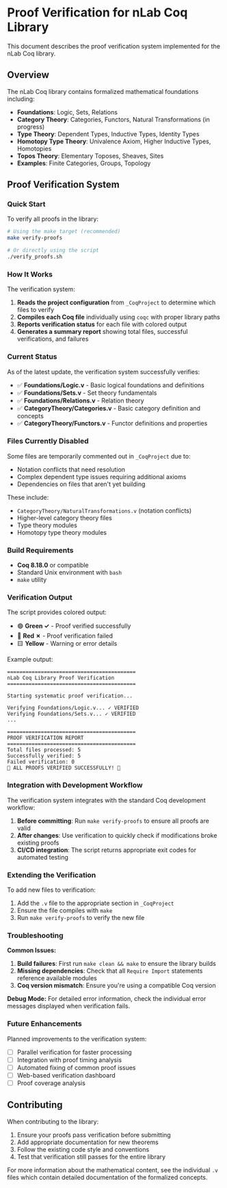 # Proof Verification for nLab Coq Library

This document describes the proof verification system implemented for the nLab Coq library.

## Overview

The nLab Coq library contains formalized mathematical foundations including:
- **Foundations**: Logic, Sets, Relations
- **Category Theory**: Categories, Functors, Natural Transformations (in progress)
- **Type Theory**: Dependent Types, Inductive Types, Identity Types
- **Homotopy Type Theory**: Univalence Axiom, Higher Inductive Types, Homotopies
- **Topos Theory**: Elementary Toposes, Sheaves, Sites
- **Examples**: Finite Categories, Groups, Topology

## Proof Verification System

### Quick Start

To verify all proofs in the library:

```bash
# Using the make target (recommended)
make verify-proofs

# Or directly using the script
./verify_proofs.sh
```

### How It Works

The verification system:

1. **Reads the project configuration** from `_CoqProject` to determine which files to verify
2. **Compiles each Coq file** individually using `coqc` with proper library paths
3. **Reports verification status** for each file with colored output
4. **Generates a summary report** showing total files, successful verifications, and failures

### Current Status

As of the latest update, the verification system successfully verifies:

- ✅ **Foundations/Logic.v** - Basic logical foundations and definitions
- ✅ **Foundations/Sets.v** - Set theory fundamentals  
- ✅ **Foundations/Relations.v** - Relation theory
- ✅ **CategoryTheory/Categories.v** - Basic category definition and concepts
- ✅ **CategoryTheory/Functors.v** - Functor definitions and properties

### Files Currently Disabled

Some files are temporarily commented out in `_CoqProject` due to:
- Notation conflicts that need resolution
- Complex dependent type issues requiring additional axioms
- Dependencies on files that aren't yet building

These include:
- `CategoryTheory/NaturalTransformations.v` (notation conflicts)
- Higher-level category theory files
- Type theory modules
- Homotopy type theory modules

### Build Requirements

- **Coq 8.18.0** or compatible
- Standard Unix environment with `bash`
- `make` utility

### Verification Output

The script provides colored output:
- 🟢 **Green ✓** - Proof verified successfully
- 🔴 **Red ✗** - Proof verification failed
- 🟨 **Yellow** - Warning or error details

Example output:
```
==========================================
nLab Coq Library Proof Verification
==========================================

Starting systematic proof verification...

Verifying Foundations/Logic.v... ✓ VERIFIED
Verifying Foundations/Sets.v... ✓ VERIFIED
...

==========================================
PROOF VERIFICATION REPORT
==========================================
Total files processed: 5
Successfully verified: 5
Failed verification: 0
🎉 ALL PROOFS VERIFIED SUCCESSFULLY! 🎉
```

### Integration with Development Workflow

The verification system integrates with the standard Coq development workflow:

1. **Before committing**: Run `make verify-proofs` to ensure all proofs are valid
2. **After changes**: Use verification to quickly check if modifications broke existing proofs
3. **CI/CD integration**: The script returns appropriate exit codes for automated testing

### Extending the Verification

To add new files to verification:

1. Add the `.v` file to the appropriate section in `_CoqProject`
2. Ensure the file compiles with `make`
3. Run `make verify-proofs` to verify the new file

### Troubleshooting

**Common Issues:**

1. **Build failures**: First run `make clean && make` to ensure the library builds
2. **Missing dependencies**: Check that all `Require Import` statements reference available modules
3. **Coq version mismatch**: Ensure you're using a compatible Coq version

**Debug Mode:**
For detailed error information, check the individual error messages displayed when verification fails.

### Future Enhancements

Planned improvements to the verification system:

- [ ] Parallel verification for faster processing
- [ ] Integration with proof timing analysis
- [ ] Automated fixing of common proof issues
- [ ] Web-based verification dashboard
- [ ] Proof coverage analysis

## Contributing

When contributing to the library:

1. Ensure your proofs pass verification before submitting
2. Add appropriate documentation for new theorems
3. Follow the existing code style and conventions
4. Test that verification still passes for the entire library

For more information about the mathematical content, see the individual `.v` files which contain detailed documentation of the formalized concepts.